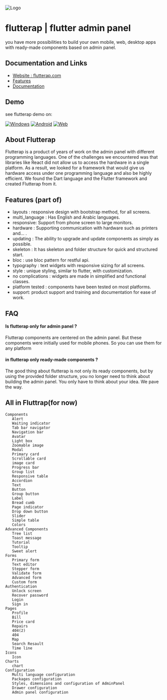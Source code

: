 
![Logo](https://flutterap.com/assets/media/website/app-landing/logo.png)


# flutterap | flutter admin panel

you have more possibilities to build your own mobile, web, desktop apps with ready-made components based on admin panel.





## Documentation and Links

* [Website : flutterap.com](https://flutterap.com)
* [Features](https://flutterap.com/features)
* [Documentation](https://docs.flutterap.com)

## Demo

see flutterap demo on:

[![Windows](https://flutterap.com/assets/media/website/app-landing/platforms-windows.png)](https://flutterap.com/assets/demo/v1-0/windows/flutter-windows-v1-0.zip)
[![Android](https://flutterap.com/assets/media/website/app-landing/platforms-android.png)](https://flutterap.com/assets/demo/v1-0/android/flutterap-android-v1-0.apk)
[![Web](https://flutterap.com/assets/media/website/app-landing/platforms-web.png)](https://flutterap.com/assets/demo/v1-0/web/)



## About Flutterap

Flutterap is a product of years of work on the admin panel with different programming languages. One of the challenges we encountered was that libraries like React did not allow us to access the hardware in a single platform. As a result, we looked for a framework that would give us hardware access under one programming language and also be highly efficient. We found the Dart language and the Flutter framework and created Flutterap from it.
## Features (part of)

- layouts : responsive design with bootstrap method, for all screens.
- multi_language : Has English and Arabic languages.
- responsive: Support from phone screen to large monitors.
- hardware : Supporting communication with hardware such as printers and... .
- updating : The ability to upgrade and update components as simply as possible.
- skeleton : It has skeleton and folder structure for quick and structured start.
- bloc : use bloc pattern for restful api.
- typography : text widgets with responsive sizing for all screens.
- style : unique styling, similar to flutter, with customization.
- no complications : widgets are made in simplified and functional classes.
- platform tested : components have been tested on most platforms.
- support: product support and training and documentation for ease of work.


## FAQ

#### Is flutterap only for admin panel ?

Flutterap components are centered on the admin panel. But these components were initially used for mobile phones. So you can use them for any platform

#### in flutterap only ready-made components ?

The good thing about flutterap is not only its ready components, but by using the provided folder structure, you no longer need to think about building the admin panel. You only have to think about your idea. We pave the way.


## All in Fluttrap(for now)

    Components
       Alert
       Waiting indicator
       Tab bar navigator
       Navigation bar
       Avatar
       Light box
       Zoomable image
       Modal
       Primary card
       Scrollable card
       image card
       Progress bar
       Group list
       Responsive table
       Accordion
       Text
       Button
       Group button
       Label
       Bread cumb
       Page indicator
       Drop down button
       Slider
       Simple table
       Colors
    Advanced Components
       Tree list
       Toast message
       Tutorial
       Tooltip
       Sweet alert
    Forms
       Primary form
       Text editor
       Stepper form
       Validate form
       Advanced form
       Custom form
    Authentication
       Unlock screen
       Recover password
       Login
       Sign in
    Pages
       Profile
       Bill
       Price card
       Repairs
       404(2)
       404
       Map
       Search Resault
       Time line
    Icons
       Icon
    Charts
       chart
    Configuration
       Multi language configuration
       Packages configuration
       Styles, dimensions and configuration of AdminPanel
       Drawer configuration
       Admin panel configuration

